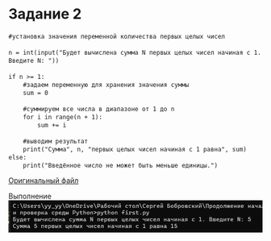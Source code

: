 # Задание 2

```
#установка значения переменной количества первых целых чисел

n = int(input("Будет вычислена сумма N первых целых чисел начиная с 1. Введите N: "))

if n >= 1:
    #задаем переменную для хранения значения суммы
    sum = 0
    
    #суммируем все числа в диапазоне от 1 до n
    for i in range(n + 1):
        sum += i

    #выводим результат
    print("Сумма", n, "первых целых чисел начиная с 1 равна", sum)
else:
    print("Введённое число не может быть меньше единицы.")
```
[Оригинальный файл](./first.py)

Выполнение
![Скришот с выполнением скрипта в командной строке](./images/2.png)
